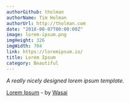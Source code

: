 ```yaml
---
authorGithub: tholman
authorName: Tim Holman
authorUrl: http://tholman.com
date: "2018-08-07T00:00:00Z"
image: lorem-ipsum.png
imgHeight: 326
imgWidth: 704
link: https://loremipsum.io/
title: Lorem Ipsum
category: Beautiful
---
```


_A really nicely designed lorem ipsum template._

[Lorem Ipsum](https://loremipsum.io/) - by [Wasai](https://wasai.co/)
